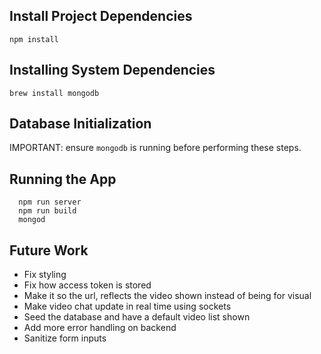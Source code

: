 ## Install Project Dependencies
`npm install`

## Installing System Dependencies

`brew install mongodb`

## Database Initialization

IMPORTANT: ensure `mongodb` is running before performing these steps.

## Running the App
```
  npm run server
  npm run build
  mongod
```

## Future Work
- Fix styling
- Fix how access token is stored
- Make it so the url, reflects the video shown instead of being for visual
- Make video chat update in real time using sockets
- Seed the database and have a default video list shown
- Add more error handling on backend
- Sanitize form inputs